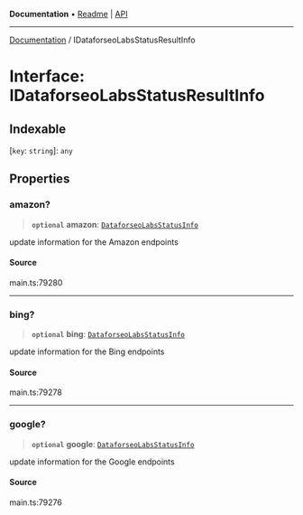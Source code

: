 **Documentation** • [Readme](../README.md) \| [API](../globals.md)

***

[Documentation](../README.md) / IDataforseoLabsStatusResultInfo

# Interface: IDataforseoLabsStatusResultInfo

## Indexable

 \[`key`: `string`\]: `any`

## Properties

### amazon?

> **`optional`** **amazon**: [`DataforseoLabsStatusInfo`](../classes/DataforseoLabsStatusInfo.md)

update information for the Amazon endpoints

#### Source

main.ts:79280

***

### bing?

> **`optional`** **bing**: [`DataforseoLabsStatusInfo`](../classes/DataforseoLabsStatusInfo.md)

update information for the Bing endpoints

#### Source

main.ts:79278

***

### google?

> **`optional`** **google**: [`DataforseoLabsStatusInfo`](../classes/DataforseoLabsStatusInfo.md)

update information for the Google endpoints

#### Source

main.ts:79276
